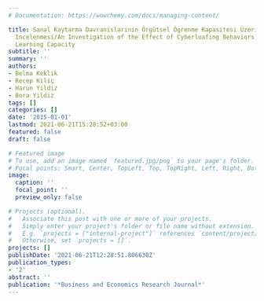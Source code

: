 ```yaml
---
# Documentation: https://wowchemy.com/docs/managing-content/

title: Sanal Kaytarma Davranislarinin Örgütsel Ögrenme Kapasitesi Üzerindeki Etkisinin
  Incelenmesi/An Investigation of the Effect of Cyberloafing Behaviors on Organizational
  Learning Capacity
subtitle: ''
summary: ''
authors:
- Belma Keklik
- Recep Kiliç
- Harun Yildiz
- Bora Yildiz
tags: []
categories: []
date: '2015-01-01'
lastmod: 2021-06-21T15:28:52+03:00
featured: false
draft: false

# Featured image
# To use, add an image named `featured.jpg/png` to your page's folder.
# Focal points: Smart, Center, TopLeft, Top, TopRight, Left, Right, BottomLeft, Bottom, BottomRight.
image:
  caption: ''
  focal_point: ''
  preview_only: false

# Projects (optional).
#   Associate this post with one or more of your projects.
#   Simply enter your project's folder or file name without extension.
#   E.g. `projects = ["internal-project"]` references `content/project/deep-learning/index.md`.
#   Otherwise, set `projects = []`.
projects: []
publishDate: '2021-06-21T12:28:51.806630Z'
publication_types:
- '2'
abstract: ''
publication: '*Business and Economics Research Journal*'
---
```

